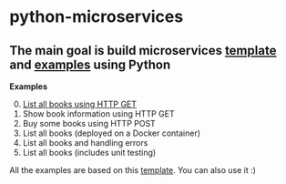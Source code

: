 # python-microservices
The main goal is build microservices [template](./00-template) and [examples](./01-examples) using Python
---

**Examples**

0. [List all books using HTTP GET](./01-examples/00-get)
1. Show book information using HTTP GET
2. Buy some books using HTTP POST
3. List all books (deployed on a Docker container)
4. List all books and handling errors
5. List all books (includes unit testing)

All the examples are based on this [template](./00-template). You can also use it :)